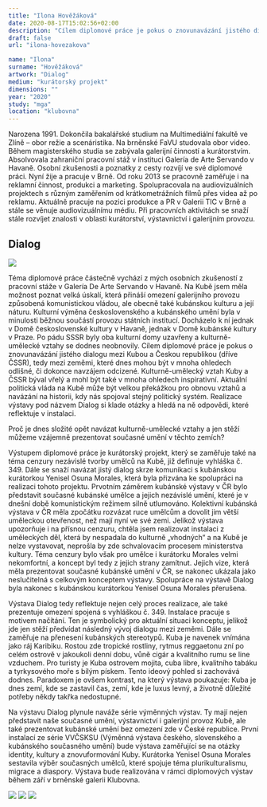 ```yaml
---
title: "Ilona Hověžáková"
date: 2020-08-17T15:02:56+02:00
description: "Cílem diplomové práce je pokus o znovunavázání jistého dialogu mezi Kubou a Českou republikou (dříve ČSSR), tedy mezi zeměmi, které dnes mohou být v mnoha ohledech odlišné, či dokonce navzájem odcizené."
draft: false
url: "ilona-hovezakova"

name: "Ilona"
surname: "Hověžáková"
artwork: "Dialog"
medium: "kurátorský projekt"
dimensions: ""
year: "2020"
study: "mga"
location: "klubovna"
---
```


Narozena 1991. Dokončila bakalářské studium na Multimediální fakultě ve Zlíně – obor režie a scenáristika. Na brněnské FaVU studovala obor video. Během magisterského studia se zabývala galerijní činností a kurátorstvím. Absolvovala zahraniční pracovní stáž v instituci Galería de Arte Servando v Havaně. Osobní zkušenosti a poznatky z cesty rozvíjí ve své diplomové práci. Nyní žije a pracuje v Brně. Od roku 2013 se pracovně zaměřuje i na reklamní činnost, produkci a marketing. Spolupracovala na audiovizuálních projektech s různým zaměřením od krátkometrážních filmů přes videa až po reklamu. Aktuálně pracuje na pozici produkce a PR v Galerii TIC v Brně a stále se věnuje audiovizuálnímu médiu. Při pracovních aktivitách se snaží stále rozvíjet znalosti v oblasti kurátorství, výstavnictví i galerijním provozu. 


## Dialog

![](/2020/hovezakova/1.jpg)

Téma diplomové práce částečně vychází z mých osobních zkušeností z pracovní stáže v Galería De Arte Servando v Havaně. Na Kubě jsem měla možnost poznat velká úskalí, která přináší omezení galerijního provozu způsobená komunistickou vládou, ale obecně také kubánskou kulturu a její náturu. Kulturní výměna československého a kubánského umění byla v minulosti běžnou součástí provozu státních institucí. Docházelo k ní jednak v Domě československé kultury v Havaně, jednak v Domě kubánské kultury v Praze. Po pádu SSSR byly oba kulturní domy uzavřeny a kulturně-umělecké vztahy se dodnes neobnovily. Cílem diplomové práce je pokus o znovunavázání jistého dialogu mezi Kubou a Českou republikou (dříve ČSSR), tedy mezi zeměmi, které dnes mohou být v mnoha ohledech odlišné, či dokonce navzájem odcizené. Kulturně-umělecký vztah Kuby a ČSSR býval vřelý a mohl být také v mnoha ohledech inspirativní. Aktuální politická vláda na Kubě může být velkou překážkou pro obnovu vztahů a navázání na historii, kdy nás spojoval stejný politický systém. Realizace výstavy pod názvem Dialog si klade otázky a hledá na ně odpovědi, které reflektuje v instalaci.

Proč je dnes složité opět navázat kulturně-umělecké vztahy a jen stěží můžeme vzájemně prezentovat současné umění v těchto zemích?

Výstupem diplomové práce je kurátorský projekt, který se zaměřuje také na téma cenzury nezávislé tvorby umělců na Kubě, již definuje vyhláška č. 349. Dále se snaží navázat jistý dialog skrze komunikaci s kubánskou kurátorkou Yenisel Osuna Morales, která byla přizvána ke spolupráci na realizaci tohoto projektu. Prvotním záměrem kubánské výstavy v ČR bylo představit současné kubánské umělce a jejich nezávislé umění, které je v dnešní době komunistickým režimem silně utlumováno. Kolektivní kubánská výstava v ČR měla zpočátku rozvázat ruce umělcům a dovolit jim větší uměleckou otevřenost, než mají nyní ve své zemi. Jelikož výstava upozorňuje i na přísnou cenzuru, chtěla jsem realizovat instalaci z uměleckých děl, která by nespadala do kulturně „vhodných“ a na Kubě je nelze vystavovat, neprošla by zde schvalovacím procesem ministerstva kultury. Téma cenzury bylo však pro umělce i kurátorku Morales velmi nekomfortní, a koncept byl tedy z jejich strany zamítnut. Jejich vize, která měla prezentovat současné kubánské umění v ČR, se nakonec ukázala jako neslučitelná s celkovým konceptem výstavy. Spolupráce na výstavě Dialog byla nakonec s kubánskou kurátorkou Yenisel Osuna Morales přerušena.

Výstava Dialog tedy reflektuje nejen celý proces realizace, ale také prezentuje omezení spojená s vyhláškou č. 349. Instalace pracuje s motivem načítání. Ten je symbolický pro aktuální situaci konceptu, jelikož jde jen stěží předvídat následný vývoj dialogu mezi zeměmi. Dále se zaměřuje na přenesení kubánských stereotypů. Kuba je navenek vnímána jako ráj Karibiku. Rostou zde tropické rostliny, rytmus reggaetonu zní po celém ostrově v jakoukoli denní dobu, vůně cigár a kvalitního rumu se line vzduchem. Pro turisty je Kuba ostrovem mojita, cuba libre, kvalitního tabáku a tyrkysového moře s bílým pískem. Tento ideový pohled si zachovává dodnes. Paradoxem je ovšem kontrast, na který výstava poukazuje: Kuba je dnes zemí, kde se zastavil čas, zemí, kde je luxus levný, a životně důležité potřeby někdy takřka nedostupné.

Na výstavu Dialog plynule naváže série výměnných výstav. Ty mají nejen představit naše současné umění, výstavnictví i galerijní provoz Kubě, ale také prezentovat kubánské umění bez omezení zde v České republice. První instalací ze série VVČSKSU (Výměnná výstava českého, slovenského a kubánského současného umění) bude výstava zaměřující se na otázky identity, kultury a znovuformování Kuby. Kurátorka Yenisel Osuna Morales sestavila výběr současných umělců, které spojuje téma plurikulturalismu, migrace a diaspory. Výstava bude realizována v rámci diplomových výstav během září v brněnské galerii Klubovna.

![](/2020/hovezakova/2.jpg)
![](/2020/hovezakova/3.jpg)
![](/2020/hovezakova/4.jpg)

